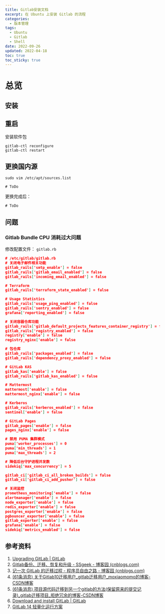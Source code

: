 ```yaml
---
title: Gitlab安装文档
excerpt: 在 Ubuntu 上安装 Gitlab 的流程
categories:
  - 版本管理
tags:
  - Ubuntu
  - Gitlab
  - Shell
date: 2022-09-26
updated: 2022-04-18
toc: true
toc_sticky: true
---
```


# 总览

## 安装

## 重启

安装软件包

```shell
gitlab-ctl reconfigure
gitlab-ctl restart
```

## 更换国内源

`sudo vim /etc/apt/sources.list`

```shell
# ToDo
```

更换完成后：

```shell
# ToDo
```

## 问题

### Gitlab Bundle CPU 消耗过大问题

修改配置文件： `gitlab.rb`

```json
# /etc/gitlab/gitlab.rb
# 关闭电子邮件相关功能
gitlab_rails['smtp_enable'] = false
gitlab_rails['gitlab_email_enabled'] = false
gitlab_rails['incoming_email_enabled'] = false

# Terraform
gitlab_rails['terraform_state_enabled'] = false

# Usage Statistics
gitlab_rails['usage_ping_enabled'] = false
gitlab_rails['sentry_enabled'] = false
grafana['reporting_enabled'] = false

# 关闭容器仓库功能
gitlab_rails['gitlab_default_projects_features_container_registry'] = false
gitlab_rails['registry_enabled'] = false
registry['enable'] = false
registry_nginx['enable'] = false

# 包仓库
gitlab_rails['packages_enabled'] = false
gitlab_rails['dependency_proxy_enabled'] = false

# GitLab KAS
gitlab_kas['enable'] = false
gitlab_rails['gitlab_kas_enabled'] = false

# Mattermost
mattermost['enable'] = false
mattermost_nginx['enable'] = false

# Kerberos
gitlab_rails['kerberos_enabled'] = false
sentinel['enable'] = false

# GitLab Pages
gitlab_pages['enable'] = false
pages_nginx['enable'] = false

# 禁用 PUMA 集群模式
puma['worker_processes'] = 0
puma['min_threads'] = 1
puma['max_threads'] = 2

# 降低后台守护进程并发数
sidekiq['max_concurrency'] = 5

gitlab_ci['gitlab_ci_all_broken_builds'] = false
gitlab_ci['gitlab_ci_add_pusher'] = false

# 关闭监控
prometheus_monitoring['enable'] = false
alertmanager['enable'] = false
node_exporter['enable'] = false
redis_exporter['enable'] = false
postgres_exporter['enable'] = false
pgbouncer_exporter['enable'] = false
gitlab_exporter['enable'] = false
grafana['enable'] = false
sidekiq['metrics_enabled'] = false
```

## 参考资料

1. [Upgrading GitLab | GitLab](https://docs.gitlab.com/ee/update/)
1. [Gitlab备份、迁移、恢复和升级 - SSgeek - 博客园 (cnblogs.com)](https://www.cnblogs.com/ssgeek/p/9392104.html)
1. [记一次 GitLab 的迁移过程 - 程序员自由之路 - 博客园 (cnblogs.com)](https://www.cnblogs.com/54chensongxia/p/14964465.html)
1. [(61条消息) 关于Gitlab10迁移用户_gitlab迁移用户_moxiaomomo的博客-CSDN博客](https://blog.csdn.net/moxiaomomo/article/details/83412173)
1. [(61条消息) 项目源代码迁移到另一个gitlab的方法(保留原来的提交记录)_gitlab迁移项目_拒绝冗余的博客-CSDN博客](https://blog.csdn.net/qq_42887496/article/details/124304243)
1. [Download and install GitLab | GitLab](https://about.gitlab.com/install/#ubuntu)
1. [GitLab 14 轻量化运行方案](https://soulteary.com/2021/07/14/gitlab-14-lightweight-operation-solution.html)
